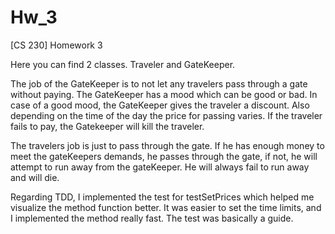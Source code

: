 # Hw_3
[CS 230] Homework 3

Here you can find 2 classes. Traveler and GateKeeper.

The job of the GateKeeper is to not let any travelers pass through a gate without paying. The GateKeeper has a mood which can be good or bad.
In case of a good mood, the GateKeeper gives the traveler a discount. 
Also depending on the time of the day the price for passing varies. 
If the traveler fails to pay, the Gatekeeper will kill the traveler. 

The travelers job is just to pass through the gate. If he has enough money to meet the gateKeepers demands, he passes through the gate, if not, he will attempt to run away from the
gateKeeper. He will always fail to run away and will die.


Regarding TDD, I implemented the test for testSetPrices which helped me visualize the method function better. It was easier to set the time limits, and I implemented the method
really fast. The test was basically a guide. 
